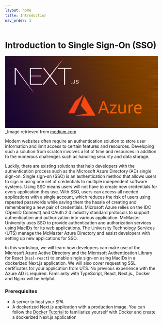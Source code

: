 ```yaml
---
layout: home
title: Introduction
nav_order: 1
---
```


# Introduction to Single Sign-On (SSO)

![azure-nextjs](assets/img/azure-nextjs.png)_Image retrieved from [medium.com](https://medium.com/codex/running-next-js-on-azure-app-services-84f707af761d)

Modern websites often require an authentication solution to store user information and limit access to certain features and resources. Developing such a solution from scratch involves a lot of time and resources in addition to the numerous challenges such as handling security and data storage.

Luckily, there are existing solutions that help developers with the authentication process such as the Microsoft Azure Directory (AD) single sign-on. Single sign-on (SSO) is an authentication method that allows users to sign in using one set of credentials to multiple independent software systems. Using SSO means users will not have to create new credentials for every application they use. With SSO, users can access all needed applications with a single account, which reduces the risk of users using repeated passwords while saving them the hassle of creating and remembering a new pair of credentials. Microsoft Azure relies on the IDC (OpenID Connect) and OAuth 2.0 industry standard protocols to support authentication and authorization into various application. McMaster University uses SSO to provide authentication and authorization services using MacIDs for its web applications. The University Technology Services (UTS) manage the McMaster Azure Directory and assist developers with setting up new applications for SSO. 

In this workshop, we will learn how developers can make use of the Microsoft Azure Active Directory and the Microsoft Authentication Library for React (`msal-react`) to enable single sign-on using MacIDs in a dockerized Next.js application. We will also cover requesting SSL certificates for your application from UTS. No previous experience with the Azure AD is required. Familiarity with TypeScript, React, Next.js., Docker and Nginx will be helpful.

### Prerequisites 
- A server to host your SPA
- A dockerized Next.js application with a production image. You can follow the [Docker Tutorial](https://mcmasterrs.github.io/docker-tutorial) to familiarize yourself with Docker and create a dockerized Next.js application

